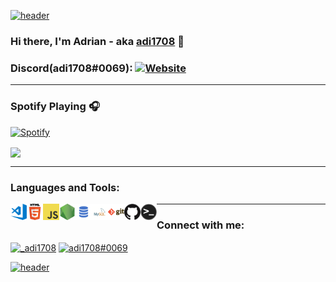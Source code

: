 [![header](https://capsule-render.vercel.app/api?type=rect&color=gradient&height=25&section=header)](https://adi170-alt.github.io/adi170-alt/)
### Hi there, I'm Adrian - aka [adi1708][website] 👋

### Discord(adi1708#0069): [![Website](https://img.shields.io/website?label=adi-discord.tk&style=for-the-badge&url=https%3A%2F%2Fadi170-alt.github.io%2Fadi170-alt%2F)](https://adi170-alt.github.io/adi170-alt/)
------------------
### Spotify Playing 🎧

[![Spotify](https://novatorem-brown-seven.vercel.app/api/spotify)](https://open.spotify.com/user/adrianlol2017)

<a href="https://github.com/adi170-alt">
  <img align="center" src="https://github-readme-stats.vercel.app/api/top-langs/?username=adi170-alt&layout=compact&theme=chartreuse-dark&langs_count=8" />
</a>


</details>

[website]: https://adi170-alt.github.io/adi170-alt/
[instagram]: https://instagram.com/_adi1708

------------------

### Languages and Tools:

[<img align="left" alt="Visual Studio Code" width="26px" src="https://raw.githubusercontent.com/github/explore/80688e429a7d4ef2fca1e82350fe8e3517d3494d/topics/visual-studio-code/visual-studio-code.png" />][website]
[<img align="left" alt="HTML5" width="26px" src="https://raw.githubusercontent.com/github/explore/80688e429a7d4ef2fca1e82350fe8e3517d3494d/topics/html/html.png" />][website]
[<img align="left" alt="JavaScript" width="26px" src="https://raw.githubusercontent.com/github/explore/80688e429a7d4ef2fca1e82350fe8e3517d3494d/topics/javascript/javascript.png" />][website]
[<img align="left" alt="Node.js" width="26px" src="https://raw.githubusercontent.com/github/explore/80688e429a7d4ef2fca1e82350fe8e3517d3494d/topics/nodejs/nodejs.png" />][website]
[<img align="left" alt="SQL" width="26px" src="https://raw.githubusercontent.com/github/explore/80688e429a7d4ef2fca1e82350fe8e3517d3494d/topics/sql/sql.png" />][website]
[<img align="left" alt="MySQL" width="26px" src="https://raw.githubusercontent.com/github/explore/80688e429a7d4ef2fca1e82350fe8e3517d3494d/topics/mysql/mysql.png" />][website]
[<img align="left" alt="Git" width="26px" src="https://raw.githubusercontent.com/github/explore/80688e429a7d4ef2fca1e82350fe8e3517d3494d/topics/git/git.png" />][website]
[<img align="left" alt="GitHub" width="26px" src="https://raw.githubusercontent.com/github/explore/78df643247d429f6cc873026c0622819ad797942/topics/github/github.png" />][website]
[<img align="left" alt="Terminal" width="26px" src="https://raw.githubusercontent.com/github/explore/80688e429a7d4ef2fca1e82350fe8e3517d3494d/topics/terminal/terminal.png" />][website]

------------------

<h3 align="left">Connect with me:</h3>
<p align="left">
<a href="https://instagram.com/_adi1708" target="blank"><img align="center" src="https://raw.githubusercontent.com/rahuldkjain/github-profile-readme-generator/master/src/images/icons/Social/instagram.svg" alt="_adi1708" height="30" width="40" /></a>
<a href="https://bit.ly/3iGecy0" target="blank"><img align="center" src="https://raw.githubusercontent.com/rahuldkjain/github-profile-readme-generator/master/src/images/icons/Social/discord.svg" alt="adi1708#0069" height="30" width="40" /></a>
</p>

[![header](https://capsule-render.vercel.app/api?type=rect&color=gradient&height=25&section=header)](https://adi170-alt.github.io/adi170-alt/)
